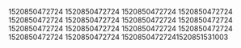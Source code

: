 1520850472724
1520850472724
1520850472724
1520850472724
1520850472724
1520850472724
1520850472724
1520850472724
1520850472724
1520850472724
1520850472724
1520850472724
1520850472724
1520850472724
15208504727241520851531003